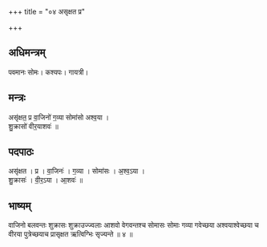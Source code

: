 +++
title = "०४ असृक्षत प्र"

+++
## अधिमन्त्रम्
पवमानः सोमः। कश्यपः। गायत्री।

## मन्त्रः
असृ॑क्षत॒ प्र वा॒जिनो॑ ग॒व्या सोमा॑सो अश्व॒या ।  
शु॒क्रासो॑ वीर॒याशवः॑ ॥

## पदपाठः
असृ॑क्षत । प्र । वा॒जिनः॑ । ग॒व्या । सोमा॑सः । अ॒श्व॒ऽया ।  
शु॒क्रासः॑ । वी॒र॒ऽया । आ॒शवः॑ ॥

## भाष्यम्
वाजिनो बलवन्तः शुक्रासः शुक्राउज्ज्वलाः आशवो वेगवन्तश्च सोमासः सोमाः गव्या गवेच्छया अश्वयाश्वेच्छया च वीरया पुत्रेच्छयाच प्रासृक्षत ऋत्विग्भिः सृज्यन्ते ॥ ४ ॥